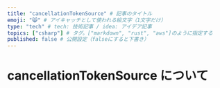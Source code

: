 ```yaml
---
title: "cancellationTokenSource" # 記事のタイトル
emoji: "😸" # アイキャッチとして使われる絵文字（1文字だけ）
type: "tech" # tech: 技術記事 / idea: アイデア記事
topics: ["csharp"] # タグ。["markdown", "rust", "aws"]のように指定する
published: false # 公開設定（falseにすると下書き）
---
```


# cancellationTokenSource について

